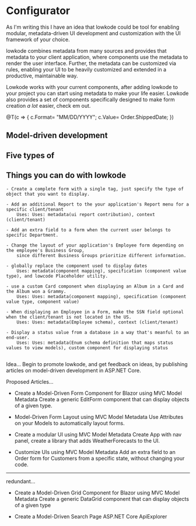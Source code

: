 ﻿# Configurator

As I'm writing this I have an idea that lowkode could be tool for enabling modular, 
metadata-driven UI development and customization with the UI framework of your choice.

lowkode combines metadata from many sources and provides that metadata to your client application, where components use the metadata to render the user interface.
Further, the metadata can be customized via rules, enabling your UI to be heavily customized and extended in a productive, maintainable way.

Lowkode works with your current components, after adding lowkode to your project you can start using metadata to make your life easier.
Lowkode also provides a set of components specifically designed to make form creation *a lot* easier, check em out.

@T<DateComponent>(c => { c.Format= "MM/DD/YYYY"; c.Value= Order.ShippedDate; })

## Model-driven development

## Five types of 

## Things you can do with lowkode

	- Create a complete form with a single tag, just specify the type of object that you want to display.

	- Add an additional Report to the your application's Report menu for a specific client/tenant
		Uses: Uses: metadata(ui report contribution), context (client/tenant)

	- Add an extra field to a form when the current user belongs to specific Department.

	- Change the layout of your application's Employee form depending on the employee's Business Group, 
		since different Business Groups prioritize different information.

	- globally replace the component used to display dates
		Uses: metadata(component mapping), specification (component value type), and lowcode Placeholder utility.

	- use a custom Card component when displaying an Album in a Card and the Album won a Grammy.
		Uses: Uses: metadata(component mapping), specification (component value type, component value)

	- When displaying an Employee in a Form, make the SSN field optional when the client/tenant is not located in the US.
		Uses: Uses: metadata(Employee schema), context (client/tenant)

	- Display a status value from a database in a way that's meanful to an end-user.
		Uses: Uses: metadata(Enum schema definition that maps status values to view models), custom component for displaying status 

##

Idea...
Begin to promote lowkode, and get feedback on ideas, by publishing articles on model-driven development in ASP.NET Core.

Proposed Articles...

- Create a Model-Driven Form Component for Blazor using MVC Model Metadata
    Create a generic EditForm component that can display objects of a given type.
   
- Model-Driven Form Layout using MVC Model Metadata
    Use Attributes on your Models to automatically layout forms.

- Create a modular UI using MVC Model Metadata
    Create App with nav panel, create a library that adds WeatherForecasts to the UI.

- Customize UIs using MVC Model Metadata
    Add an extra field to an Order form for Customers from a specific state, without changing your code.

------------------------------------------
redundant...
    
- Create a Model-Driven Grid Component for Blazor using MVC Model Metadata 
    Create a generic DataGrid component that can display objects of a given type

- Create a Model-Driven Search Page ASP.NET Core ApiExplorer 

